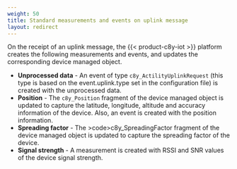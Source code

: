 ```yaml
---
weight: 50
title: Standard measurements and events on uplink message
layout: redirect
---
```


On the receipt of an uplink message, the {{< product-c8y-iot >}} platform creates the following measurements and events, and updates the corresponding device managed object.

- **Unprocessed data** - An event of type <code>c8y_ActilityUplinkRequest</code> (this type is based on the event.uplink.type set in the configuration file) is created with the unprocessed data. 
- **Position** - The <code>c8y_Position</code> fragment of the device managed object is updated to capture the latitude, longitude, altitude and accuracy information of the device. Also, an event is created with the position information.
- **Spreading factor** - The >code>c8y_SpreadingFactor</code> fragment of the device managed object is updated to capture the spreading factor of the device.
- **Signal strength** - A measurement is created with RSSI and SNR values of the device signal strength.
